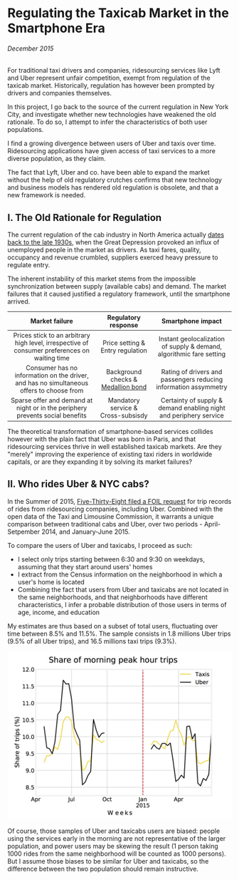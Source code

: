 # Regulating the Taxicab Market in the Smartphone Era

###### December 2015

For traditional taxi drivers and companies, ridesourcing services like Lyft and Uber represent unfair competition, exempt from regulation of the taxicab market. Historically, regulation has however been prompted by drivers and companies themselves. 

In this project, I go back to the source of the current regulation in New York City, and investigate whether new technologies have weakened the old rationale. To do so, I attempt to infer the characteristics of both user populations.

I find a growing divergence between users of Uber and taxis over time. Ridesourcing applications have given access of taxi services to a more diverse population, as they claim.

The fact that Lyft, Uber and co. have been able to expand the market without the help of old regulatory crutches confirms that new technology and business models has rendered old regulation is obsolete, and that a new framework is needed.

## I. The Old Rationale for Regulation

The current regulation of the cab industry in North America actually [dates back to the late 1930s][Frankena & Pautler], when the Great Depression provoked an influx of unemployed people in the market as drivers. As taxi fares, quality, occupancy and revenue crumbled, suppliers exerced heavy pressure to regulate entry.

The inherent instability of this market stems from the impossible synchronization between supply (available cabs) and demand.
The market failures that it caused justified a regulatory framework, until the smartphone arrived.

| Market failure | Regulatory response | Smartphone impact |
|:--------------:|:-------------------:|:-----------------:|
| Prices stick to an arbitrary high level, irrespective of consumer preferences on waiting time | Price setting & Entry regulation | Instant geolocalization of supply & demand, algorithmic fare setting |
| Consumer has no information on the driver, and has no simultaneous offers to choose from | Background checks & [Medallion bond][Cairnes] | Rating of drivers and passengers reducing information assymmetry |
| Sparse offer and demand at night or in the periphery prevents social benefits | Mandatory service & Cross-subsisdy | Certainty of supply & demand enabling night and periphery service |

The theoretical transformation of smartphone-based services collides however with the plain fact that Uber was born in Paris, and that ridesourcing services thrive in well established taxicab markets. Are they "merely" improving the experience of existing taxi riders in worldwide capitals, or are they expanding it by solving its market failures?

## II. Who rides Uber & NYC cabs?

In the Summer of 2015, [Five-Thirty-Eight filed a FOIL request][538] for trip records of rides from ridesourcing companies, including Uber. Combined with the open data of the Taxi and Limousine Commission, it warrants a unique comparison between traditional cabs and Uber, over two periods - April-Setpember 2014, and January-June 2015.

To compare the users of Uber and taxicabs, I proceed as such:
  * I select only trips starting between 6:30 and 9:30 on weekdays, assuming that they start around users' homes
  * I extract from the Census information on the neighborhood in which a user's home is located
  * Combining the fact that users from Uber and taxicabs are not located in the same neighborhoods, and that neighborhoods have different characteristics, I infer a probable distribution of those users in terms of age, income, and education
  
My estimates are thus based on a subset of total users, fluctuating over time between 8.5% and 11.5%. The sample consists in 1.8 millions Uber trips (9.5% of all Uber trips), and 16.5 millions taxi trips (9.3%).

![alt-text](https://github.com/amapsa/Uber_market/blob/master/Figures/ratio_ink.jpg)

Of course, those samples of Uber and taxicabs users are biased: people using the services early in the morning are not representative of the larger population, and power users may be skewing the result (1 person taking 1000 rides from the same neighborhood will be counted as 1000 persons). But I assume those biases to be similar for Uber and taxicabs, so the difference between the two population should remain instructive.

[Frankena & Pautler]: https://www.ftc.gov/sites/default/files/documents/reports/economic-analysis-taxicab-regulation/233832.pdf
[Cairnes]: https://www.sciencedirect.com/science/article/pii/0047272794014957
[538]: https://github.com/fivethirtyeight/uber-tlc-foil-response

